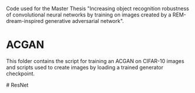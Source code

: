 Code used for the Master Thesis "Increasing object recognition robustness of convolutional neural networks by training on images created by a REM-dream-inspired generative adversarial network".

# ACGAN
This folder contains the script for training an ACGAN on CIFAR-10 images and scripts used to create images by loading a trained generator checkpoint.

# ResNet
